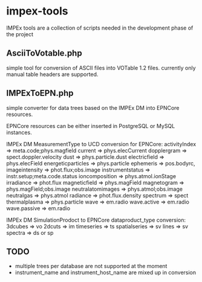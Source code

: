 impex-tools
============

IMPEx tools are a collection of scripts needed in the development phase
of the project

AsciiToVotable.php
------------------

simple tool for conversion of ASCII files into VOTable 1.2 files.
currently only manual table headers are supported.


IMPExToEPN.php
--------------

simple converter for data trees based on the IMPEx DM into 
EPNCore resources.

EPNCore resources can be either inserted in PostgreSQL or MySQL instances.

IMPEx DM MeasurementType to UCD conversion for EPNCore:
activityIndex		=> meta.code;phys.magfield
current				=> phys.elecCurrent
dopplergram			=> spect.doppler.velocity
dust				=> phys.particle.dust
electricfield		=> phys.elecField
energeticparticles	=> phys.particle
ephemeris			=> pos.bodyrc,
imageintensity		=> phot.flux;obs.image
instrumentstatus	=> instr.setup;meta.code.status
ioncomposition		=> phys.atmol.ionStage
irradiance			=> phot.flux
magneticfield		=> phys.magField
magnetogram			=> phys.magField;obs.image
neutralatomimages	=> phys.atmol;obs.image
neutralgas			=> phys.atmol
radiance			=> phot.flux.density
spectrum			=> spect
thermalplasma		=> phys.particle
wave				=> em.radio
wave.active			=> em.radio
wave.passive		=> em.radio

IMPEx DM SimulationProdoct to EPNCore dataproduct_type conversion:
3dcubes			=> vo
2dcuts			=> im
timeseries		=> ts
spatialseries	=> sv
lines			=> sv
spectra			=> ds or sp


TODO
----
- multiple trees per database are not supported at the moment
- instrument_name and instrument_host_name are mixed up in conversion